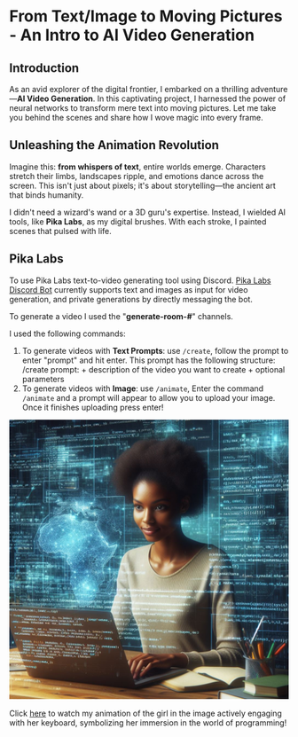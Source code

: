 # From Text/Image to Moving Pictures - An Intro to AI Video Generation

## Introduction

As an avid explorer of the digital frontier, I embarked on a thrilling adventure—**AI Video Generation**. In this captivating project, I harnessed the power of neural networks to transform mere text into moving pictures. Let me take you behind the scenes and share how I wove magic into every frame.

## Unleashing the Animation Revolution

Imagine this: **from whispers of text**, entire worlds emerge. Characters stretch their limbs, landscapes ripple, and emotions dance across the screen. This isn't just about pixels; it's about storytelling—the ancient art that binds humanity.

I didn't need a wizard's wand or a 3D guru's expertise. Instead, I wielded AI tools, like **Pika Labs**, as my digital brushes. With each stroke, I painted scenes that pulsed with life.

## Pika Labs
To use Pika Labs text-to-video generating tool using Discord. [Pika Labs Discord Bot](http://discord.gg/pika) currently supports text and images as input for video generation, and private generations by directly messaging the bot.

To generate a video I used the "**generate-room-#**" channels.

I used the following commands:
  1. To generate videos with **Text Prompts**: use `/create`, follow the prompt to enter "prompt" and hit enter. This prompt has the following structure: /create prompt: + description of the video you want to create + optional parameters
  2. To generate videos with **Image**: use `/animate`, Enter the command `/animate` and a prompt will appear to allow you to upload your image. Once it finishes uploading press enter! 

![Image](https://github.com/Annet-Chebukati/ALX_AppliedAI/blob/master/AI_Video_Generation/Image_for_video.jpeg)

Click [here](https://youtube.com/shorts/kOA5hVZcxGc?feature=share) to watch my animation of the girl in the image actively engaging with her keyboard, symbolizing her immersion in the world of programming!

